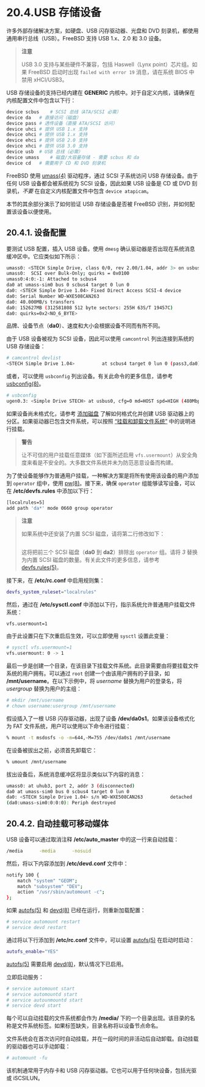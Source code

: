 # 20.4.USB 存储设备

许多外部存储解决方案，如硬盘、USB 闪存驱动器、光盘和 DVD 刻录机，都使用通用串行总线（USB）。FreeBSD 支持 USB 1.x、2.0 和 3.0 设备。

>**注意**
>
> USB 3.0 支持与某些硬件不兼容，包括 Haswell（Lynx point）芯片组。如果 FreeBSD 启动时出现 `failed with error 19` 消息，请在系统 BIOS 中禁用 xHCI/USB3。

USB 存储设备的支持已经内建在 **GENERIC** 内核中。对于自定义内核，请确保在内核配置文件中包含以下行：

```sh
device scbus	# SCSI 总线（ATA/SCSI 必需）
device da	# 直接访问（磁盘）
device pass	# 透传设备（直接 ATA/SCSI 访问）
device uhci	# 提供 USB 1.x 支持
device ohci	# 提供 USB 1.x 支持
device ehci	# 提供 USB 2.0 支持
device xhci	# 提供 USB 3.0 支持
device usb	# USB 总线（必需）
device umass	# 磁盘/大容量存储 - 需要 scbus 和 da
device cd	# 需要用于 CD 和 DVD 刻录机
```

FreeBSD 使用 [umass(4)](https://man.freebsd.org/cgi/man.cgi?query=umass&sektion=4&format=html) 驱动程序，通过 SCSI 子系统访问 USB 存储设备。由于任何 USB 设备都会被系统视为 SCSI 设备，因此如果 USB 设备是 CD 或 DVD 刻录机，*不要* 在自定义内核配置文件中包含 `device atapicam`。

本节的其余部分演示了如何验证 USB 存储设备是否被 FreeBSD 识别，并如何配置该设备以便使用。

## 20.4.1. 设备配置

要测试 USB 配置，插入 USB 设备。使用 `dmesg` 确认驱动器是否出现在系统消息缓冲区中。它应类似如下所示：

```sh
umass0: <STECH Simple Drive, class 0/0, rev 2.00/1.04, addr 3> on usbus0
umass0:  SCSI over Bulk-Only; quirks = 0x0100
umass0:4:0:-1: Attached to scbus4
da0 at umass-sim0 bus 0 scbus4 target 0 lun 0
da0: <STECH Simple Drive 1.04> Fixed Direct Access SCSI-4 device
da0: Serial Number WD-WXE508CAN263
da0: 40.000MB/s transfers
da0: 152627MB (312581808 512 byte sectors: 255H 63S/T 19457C)
da0: quirks=0x2<NO_6_BYTE>
```

品牌、设备节点（**da0**）、速度和大小会根据设备不同而有所不同。

由于 USB 设备被视为 SCSI 设备，因此可以使用 `camcontrol` 列出连接到系统的 USB 存储设备：

```sh
# camcontrol devlist
<STECH Simple Drive 1.04>          at scbus4 target 0 lun 0 (pass3,da0)
```

或者，可以使用 `usbconfig` 列出设备。有关此命令的更多信息，请参考 [usbconfig(8)](https://man.freebsd.org/cgi/man.cgi?query=usbconfig&sektion=8&format=html)。

```sh
# usbconfig
ugen0.3: <Simple Drive STECH> at usbus0, cfg=0 md=HOST spd=HIGH (480Mbps) pwr=ON (2mA)
```

如果设备尚未格式化，请参考 [添加磁盘](https://docs.freebsd.org/en/books/handbook/disks/#disks-adding) 了解如何格式化并创建 USB 驱动器上的分区。如果驱动器已包含文件系统，可以按照 [“挂载和卸载文件系统”](https://docs.freebsd.org/en/books/handbook/basics/#mount-unmount) 中的说明进行挂载。

>**警告**
>
> 让不可信的用户挂载任意媒体（如下面所述启用 `vfs.usermount`）从安全角度来看是不安全的。大多数文件系统并未为防范恶意设备而构建。

为了使设备能够作为普通用户挂载，一种解决方案是将所有使用该设备的用户添加到 `operator` 组中，使用 [pw(8)](https://man.freebsd.org/cgi/man.cgi?query=pw&sektion=8&format=html)。接下来，确保 `operator` 组能够读写设备，可以在 **/etc/devfs.rules** 中添加以下行：

```sh
[localrules=5]
add path 'da*' mode 0660 group operator
```

>**注意**
>
>如果系统中还安装了内置 SCSI 磁盘，请将第二行修改如下：
>
>```add path 'da[3-9]*' mode 0660 group operator
>```
>
>这将把前三个 SCSI 磁盘（**da0** 到 **da2**）排除出 `operator` 组。请将 *3* 替换为内置 SCSI 磁盘的数量。有关此文件的更多信息，请参考 [devfs.rules(5)](https://man.freebsd.org/cgi/man.cgi?query=devfs.rules&sektion=5&format=html)。

接下来，在 **/etc/rc.conf** 中启用规则集：

```sh
devfs_system_ruleset="localrules"
```

然后，通过在 **/etc/sysctl.conf** 中添加以下行，指示系统允许普通用户挂载文件系统：

```sh
vfs.usermount=1
```

由于此设置只在下次重启后生效，可以立即使用 `sysctl` 设置此变量：

```sh
# sysctl vfs.usermount=1
vfs.usermount: 0 -> 1
```

最后一步是创建一个目录，在该目录下挂载文件系统。此目录需要由将要挂载文件系统的用户拥有。可以通过 `root` 创建一个由该用户拥有的子目录，如 **/mnt/username**。在以下示例中，将 *username* 替换为用户的登录名，将 *usergroup* 替换为用户的主组：

```sh
# mkdir /mnt/username
# chown username:usergroup /mnt/username
```

假设插入了一根 USB 闪存驱动器，出现了设备 **/dev/da0s1**。如果该设备格式化为 FAT 文件系统，用户可以使用以下命令进行挂载：

```sh
% mount -t msdosfs -o -m=644,-M=755 /dev/da0s1 /mnt/username
```

在设备被拔出之前，必须首先卸载它：

```sh
% umount /mnt/username
```

拔出设备后，系统消息缓冲区将显示类似以下内容的消息：

```sh
umass0: at uhub3, port 2, addr 3 (disconnected)
da0 at umass-sim0 bus 0 scbus4 target 0 lun 0
da0: <STECH Simple Drive 1.04> s/n WD-WXE508CAN263          detached
(da0:umass-sim0:0:0:0): Periph destroyed
```

## 20.4.2. 自动挂载可移动媒体

USB 设备可以通过取消注释 **/etc/auto_master** 中的这一行来自动挂载：

```sh
/media		-media		-nosuid
```

然后，将以下内容添加到 **/etc/devd.conf** 文件中：

```sh
notify 100 {
	match "system" "GEOM";
	match "subsystem" "DEV";
	action "/usr/sbin/automount -c";
};
```

如果 [autofs(5)](https://man.freebsd.org/cgi/man.cgi?query=autofs&sektion=5&format=html) 和 [devd(8)](https://man.freebsd.org/cgi/man.cgi?query=devd&sektion=8&format=html) 已经在运行，则重新加载配置：

```sh
# service automount restart
# service devd restart
```

通过将以下行添加到 **/etc/rc.conf** 文件中，可以设置 [autofs(5)](https://man.freebsd.org/cgi/man.cgi?query=autofs&sektion=5&format=html) 在启动时启动：

```sh
autofs_enable="YES"
```

[autofs(5)](https://man.freebsd.org/cgi/man.cgi?query=autofs&sektion=5&format=html) 需要启用 [devd(8)](https://man.freebsd.org/cgi/man.cgi?query=devd&sektion=8&format=html)，默认情况下已启用。

立即启动服务：

```sh
# service automount start
# service automountd start
# service autounmountd start
# service devd start
```

每个可以自动挂载的文件系统都会作为 **/media/** 下的一个目录出现。该目录的名称是文件系统标签。如果标签缺失，目录名称将以设备节点命名。

文件系统会在首次访问时自动挂载，并在一段时间的非活动后自动卸载。自动挂载的驱动器也可以手动卸载：

```sh
# automount -fu
```

该机制通常用于内存卡和 USB 闪存驱动器。它也可以用于任何块设备，包括光驱或 iSCSILUN。

